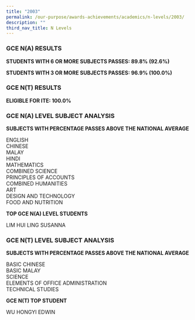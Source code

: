 ```yaml
---
title: "2003"
permalink: /our-purpose/awards-achievements/academics/n-levels/2003/
description: ""
third_nav_title: N Levels
---
```

### GCE N(A) RESULTS

**STUDENTS WITH 6 OR MORE SUBJECTS PASSES: 89.8% (92.6%)**

**STUDENTS WITH 3 OR MORE SUBJECTS PASSES: 96.9% (100.0%)**

### GCE N(T) RESULTS

**ELIGIBLE FOR ITE: 100.0%**

### GCE N(A) LEVEL SUBJECT ANALYSIS

**SUBJECTS WITH PERCENTAGE PASSES ABOVE THE NATIONAL AVERAGE**

ENGLISH<br>
CHINESE<br>
MALAY<br>
HINDI<br>
MATHEMATICS<br>
COMBINED SCIENCE<br>
PRINCIPLES OF ACCOUNTS<br>
COMBINED HUMANITIES<br>
ART<br>
DESIGN AND TECHNOLOGY<br>
FOOD AND NUTRITION

  

**TOP GCE N(A) LEVEL STUDENTS**

LIM HUI LING SUSANNA

### GCE N(T) LEVEL SUBJECT ANALYSIS

**SUBJECTS WITH PERCENTAGE PASSES ABOVE THE NATIONAL AVERAGE**

BASIC CHINESE<br>
BASIC MALAY<br>
SCIENCE<br>
ELEMENTS OF OFFICE ADMINISTRATION<br>
TECHNICAL STUDIES

**GCE N(T) TOP STUDENT**

WU HONGYI EDWIN